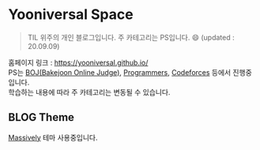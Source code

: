 # Yooniversal Space
> TIL 위주의 개인 블로그입니다. 주 카테고리는 PS입니다. 😄 (updated : 20.09.09)

홈페이지 링크 : https://yooniversal.github.io/<br>
PS는 [BOJ(Bakejoon Online Judge)](https://www.acmicpc.net/), [Programmers](https://programmers.co.kr/learn/challenges), [Codeforces](https://codeforces.com/) 등에서 진행중입니다.<br>
학습하는 내용에 따라 주 카테고리는 변동될 수 있습니다.

## BLOG Theme
[Massively](https://iwiedenm.github.io/jekyll-theme-massively/) 테마 사용중입니다.<br>
